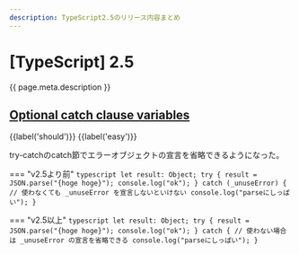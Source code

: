 ```yaml
---
description: TypeScript2.5のリリース内容まとめ
---
```


# [TypeScript] 2.5

{{ page.meta.description }}


## [Optional catch clause variables]

[Optional catch clause variables]: https://www.typescriptlang.org/docs/handbook/release-notes/typescript-2-5.html#optional-catch-clause-variables

{{label('should')}} {{label('easy')}}

try-catchのcatch節でエラーオブジェクトの宣言を省略できるようになった。

=== "v2.5より前"
    ```typescript
    let result: Object;
    try {
      result = JSON.parse("{hoge hoge}");
      console.log("ok");
    } catch (_unuseError) {
      // 使わなくても _unuseError を宣言しないといけない
      console.log("parseにしっぱい");
    }
    ```

=== "v2.5以上"
    ```typescript
    let result: Object;
    try {
      result = JSON.parse("{hoge hoge}");
      console.log("ok");
    } catch {
      // 使わない場合は _unuseError の宣言を省略できる
      console.log("parseにしっぱい");
    }
    ```
